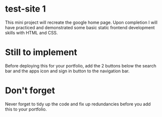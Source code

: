 # test-site 1
This mini project will recreate the google home page. Upon completion I will have practiced and demonstrated some basic static frontend development skills with HTML and CSS.

# Still to implement
Before deploying this for your portfolio, add the 2 buttons below the search bar and the apps icon and sign in button to the navigation bar.

# Don't forget
Never forget to tidy up the code and fix up redundancies before you add this to your portfolio.